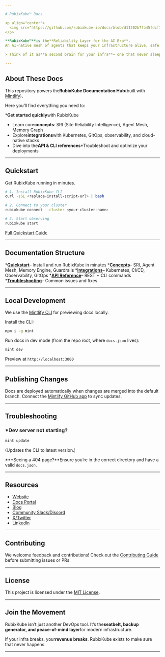 ```yaml
---

# RubixKube™ Docs

<p align="center">
  <img src="https://github.com/rubixkube-io/docs/blob/d11202b7fb45fdcf1551c7c11a25c9a67e2dcbd2/images/hero-dark.png" alt="RubixKube Logo" width="400"/>
</p>

**RubixKube™**is the**Reliability Layer for the AI Era**.
An AI-native mesh of agents that keeps your infrastructure alive, safe, and self-healing.

> Think of it as**a second brain for your infra**— one that never sleeps, never forgets, and always protects your uptime.

---
```


##  About These Docs

This repository powers the**RubixKube Documentation Hub**(built with [Mintlify](https://mintlify.com)).

Here you’ll find everything you need to:

***Get started quickly**with RubixKube
*  Learn core**concepts**: SRI (Site Reliability Intelligence), Agent Mesh, Memory Graph
*  Explore**integrations**with Kubernetes, GitOps, observability, and cloud-native stacks
*  Dive into the**API & CLI references***Troubleshoot and optimize your deployments

---

##  Quickstart

Get RubixKube running in minutes.

```bash
# 1. Install RubixKube CLI
curl -sSL <replace-install-script-url> | bash

# 2. Connect to your cluster
rubixkube connect --cluster <your-cluster-name>

# 3. Start observing
rubixkube start
```

 [Full Quickstart Guide](replace-docs-quickstart-url)

---

##  Documentation Structure

***[Quickstart](replace-docs-quickstart-url)**– Install and run RubixKube in minutes
***[Concepts](replace-docs-concepts-url)**– SRI, Agent Mesh, Memory Engine, Guardrails
***[Integrations](replace-docs-integrations-url)**– Kubernetes, CI/CD, Observability, GitOps
***[API Reference](replace-docs-api-url)**– REST + CLI commands
***[Troubleshooting](replace-docs-troubleshooting-url)**– Common issues and fixes

---

##  Local Development

We use the [Mintlify CLI](https://www.npmjs.com/package/mint) for previewing docs locally.

Install the CLI:

```bash
npm i -g mint
```

Run docs in dev mode (from the repo root, where `docs.json` lives):

```bash
mint dev
```

Preview at  `http://localhost:3000`

---

##  Publishing Changes

Docs are deployed automatically when changes are merged into the default branch.
Connect the [Mintlify GitHub app](https://dashboard.mintlify.com/settings/organization/github-app) to sync updates.

---

##  Troubleshooting

### *Dev server not starting?
  ```bash
  mint update
  ```

  (Updates the CLI to latest version.)

***Seeing a 404 page?**Ensure you’re in the correct directory and have a valid `docs.json`.

---

##  Resources

*  [Website](https://rubixkube.ai)
*  [Docs Portal](replace-docs-portal-url)
*  [Blog](https://rubixkube.ai/blog)
*  [Community Slack/Discord](replace-community-url)
*  [X/Twitter](https://twitter.com/RubixKubeHQ)
*  [LinkedIn](https://linkedin.com/company/rubixkube)

---

##  Contributing

We welcome feedback and contributions!
Check out the [Contributing Guide](replace-contributing-url) before submitting issues or PRs.

---

##  License

This project is licensed under the [MIT License](replace-license-url).

---

##  Join the Movement

RubixKube isn’t just another DevOps tool.
It’s the**seatbelt, backup generator, and peace-of-mind layer**for modern infrastructure.

If your infra breaks, your**revenue breaks**.
RubixKube exists to make sure that never happens.

---
